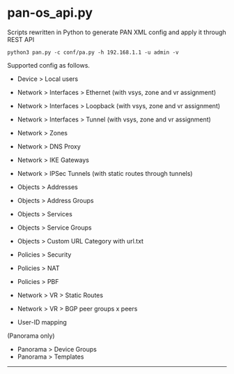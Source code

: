 # pan-os_api.py

Scripts rewritten in Python to generate PAN XML config and apply it through REST API

```
python3 pan.py -c conf/pa.py -h 192.168.1.1 -u admin -v
```

Supported config as follows.

* Device > Local users
* Network > Interfaces > Ethernet   (with vsys, zone and vr assignment)
* Network > Interfaces > Loopback   (with vsys, zone and vr assignment)
* Network > Interfaces > Tunnel     (with vsys, zone and vr assignment)
* Network > Zones
* Network > DNS Proxy
* Network > IKE Gateways
* Network > IPSec Tunnels (with static routes through tunnels)
* Objects > Addresses
* Objects > Address Groups
* Objects > Services
* Objects > Service Groups
* Objects > Custom URL Category with url.txt
* Policies > Security
* Policies > NAT
* Policies > PBF
* Network > VR > Static Routes
* Network > VR > BGP peer groups x peers

* User-ID mapping

(Panorama only)
* Panorama > Device Groups
* Panorama > Templates

---
